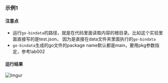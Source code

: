 ### 示例1

#### 注意点
 - 运行`go-bindata`的路径，就是在代码里面读取内容的根目录。比如这个实验里面直接写的是test.json，
 因为是直接在data文件夹里面执行的`go-bindata`
 - `go-bindata`生成的go文件的package name默认都是main，要用pkg参数指定，参考lab002

#### 运行结果
![Imgur](https://i.imgur.com/4jqZDR8.png)